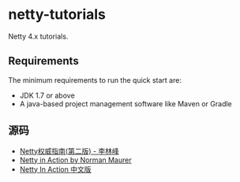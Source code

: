 # netty-tutorials
Netty 4.x tutorials. 

## Requirements
The minimum requirements to run the quick start are:
* JDK 1.7 or above
* A java-based project management software like Maven or Gradle


## 源码
* [Netty权威指南(第二版) - 李林峰 ](https://github.com/TFdream/blog/blob/master/books/nettyBookSourceV2.zip)
* [Netty in Action by Norman Maurer](https://github.com/normanmaurer/netty-in-action)
* [Netty In Action 中文版](https://github.com/ReactivePlatform/netty-in-action-cn)
